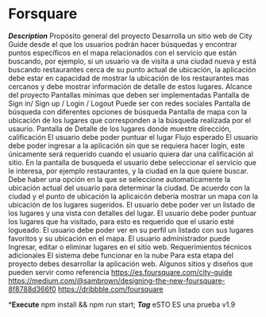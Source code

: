 # Forsquare
***Description***
    Propósito general del proyecto Desarrolla un sitio web de City Guide desde el que los usuarios podrán hacer búsquedas y encontrar puntos específicos en el mapa relacionados con el servicio que están buscando, por ejemplo, si un usuario va de visita a una ciudad nueva y está buscando restaurantes cerca de su punto actual de ubicación, la aplicación debe estar en capacidad de mostrar la ubicación de los restaurantes mas cercanos y debe mostrar información de detalle de estos lugares.  Alcance del proyecto Pantallas mínimas que deben ser implementadas Pantalla de Sign in/ Sign up / Login / Logout Puede ser con redes sociales  Pantalla de búsqueda con diferentes opciones de búsqueda  Pantalla de mapa con la ubicación de los lugares que corresponden a la búsqueda realizada por el usaurio.  Pantalla de Detalle de los lugares donde muestre dirección, calificación  El usuario debe poder puntuar el lugar  Flujo esperado El usuario debe poder ingresar a la aplicación sin que se requiera hacer login, este únicamente será requerido cuando el usuario quiera dar una calificación al sitio.  En la pantalla de busqueda el usuario debe seleccionar el servicio que le interesa, por ejemplo restaurantes, y la ciudad en la que quiere buscar.  Debe haber una opción en la que se seleccione automatícamente la ubicación actual del usuario para determinar la ciudad.  De acuerdo con la ciudad y el punto de ubicación la aplicaicón debería mostrar un mapa con la ubicación de los lugares sugeridos.  El usuario debe poder ver un listado de los lugares y una vista con detalles del lugar.  El usuario debe poder puntuar los lugares que ha visitado, para esto es requerido que el usario esté logueado.  El usuario debe poder ver en su perfil un listado con sus lugares favoritos y su ubicación en el mapa.  El usuario administrador puede Ingresar, editar o eliminar lugares en el sitio web. Requerimientos técnicos adicionales El sistema debe funcionar en la nube  Para esta etapa del proyecto debes desarrollar la aplicación web.  Algunos sitios y diseños que pueden servir como referencia https://es.foursquare.com/city-guide  https://medium.com/@sambrown/designing-the-new-foursquare-8f8788d366f0  https://dribbble.com/foursquare

***Execute**
    npm install && npm run start;
***Tag***
eSTO ES una prueba
v1.9
